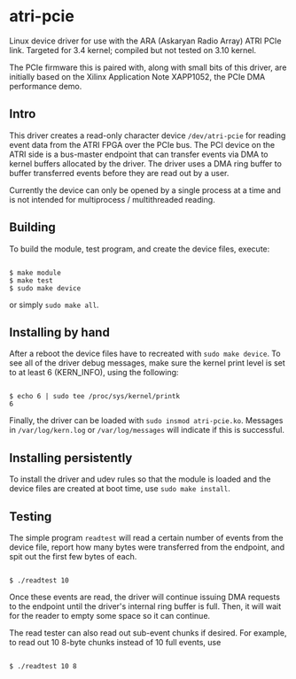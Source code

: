 # atri-pcie
Linux device driver for use with the ARA (Askaryan Radio Array) ATRI PCIe
link.  Targeted for 3.4 kernel; compiled but not tested on 3.10 kernel.

The PCIe firmware this is paired with, along with small bits of this driver,
are initially based on the Xilinx Application Note XAPP1052, the PCIe DMA
performance demo.

Intro
---

This driver creates a read-only character device `/dev/atri-pcie` for reading
event data from the ATRI FPGA over the PCIe bus.  The PCI device on the
ATRI side is a bus-master endpoint that can transfer events via DMA to
kernel buffers allocated by the driver.  The driver uses a DMA ring buffer
to buffer transferred events before they are read out by a user.

Currently the device can only be opened by a single process at a time and
is not intended for multiprocess / multithreaded reading.

Building
---

To build the module, test program, and create the device files, execute:

<pre><code>
$ make module
$ make test
$ sudo make device
</code></pre>

or simply `sudo make all`.

Installing by hand
---

After a reboot the device files have to recreated with `sudo make device`.
To see all of the driver debug messages, make sure the kernel print level
is set to at least 6 (KERN_INFO), using the following:

<pre><code>
$ echo 6 | sudo tee /proc/sys/kernel/printk
6
</code></pre>

Finally, the driver can be loaded with `sudo insmod atri-pcie.ko`.
Messages in `/var/log/kern.log` or `/var/log/messages` will indicate if
this is successful.

Installing persistently
---

To install the driver and udev rules so that the module is loaded and the
device files are created at boot time, use `sudo make install`.

Testing
---

The simple program `readtest` will read a certain number of events from the
device file, report how many bytes were transferred from the endpoint, and
spit out the first few bytes of each.  

<pre><code>
$ ./readtest 10
</code></pre>

Once these events are read, the driver will continue issuing DMA requests
to the endpoint until the driver's internal ring buffer is full.  Then, it
will wait for the reader to empty some space so it can continue.

The read tester can also read out sub-event chunks if desired.  For
example, to read out 10 8-byte chunks instead of 10 full events, use

<pre><code>
$ ./readtest 10 8
</code></pre>


